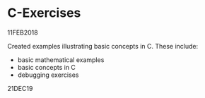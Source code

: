 # C-Exercises
11FEB2018

Created examples illustrating basic concepts in C. These include: 

* basic mathematical examples
* basic concepts in C
* debugging exercises


21DEC19
